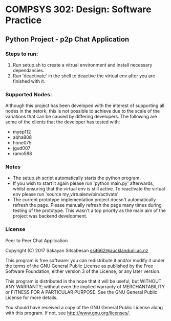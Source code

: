 # COMPSYS 302: Design: Software Practice
## Python Project - p2p Chat Application

### Steps to run:
1. Run setup.sh to create a vitrual environment and install necessary dependancies.
2. Run 'deactivate' in the shell to deactive the virtual env after you are finished with it.

### Supported Nodes:
Although this project has been developed with the interest of supporting all nodes in the netork, this is not possible to achieve due to the scale of the variations that can be caused by differing developers. The following are some of the clients that the developer has tested with:

* myep112
* abha808
* hone075
* jgud007
* ramo588

### Notes
* The setup.sh script automatically starts the python program.
* If you wish to start it again please run 'python main.py' afterwards, whilst ensuring that the virtual env is still active. To reactivate the virtual env please run 'source my_virtualenv/bin/activate'
* The current prototype implementation project doesn't automatically refresh the page. Please manually refresh the page many times during testing of the prototype. This wasn't a top priority as the main aim of the project was backend development.

### License

Peer to Peer Chat Application
    
Copyright (C) 2017 Sakayan Sitsabesan <ssit662@aucklanduni.ac.nz>

This program is free software: you can redistribute it and/or modify it under the terms of the GNU General Public License as published by the Free Software Foundation, either version 3 of the License, or any later version.

This program is distributed in the hope that it will be useful, but WITHOUT ANY WARRANTY; without even the implied warranty of MERCHANTABILITY or FITNESS FOR A PARTICULAR PURPOSE.  See the GNU General Public License for more details.

You should have received a copy of the GNU General Public License along with this program.  If not, see <http://www.gnu.org/licenses/>.
